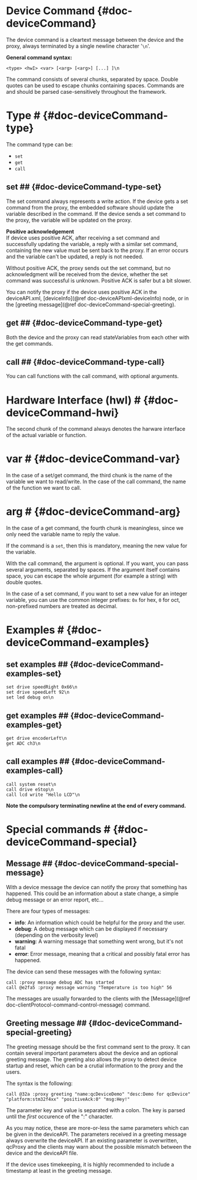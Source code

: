 Device Command		{#doc-deviceCommand}
====================

The device command is a cleartext message between the device and the proxy, always terminated by a single newline character '`\n`'.

**General command syntax:**

`<type> <hwI> <var> [<arg> [<arg>] [...] ]\n`

The command consists of several chunks, separated by space. Double quotes can be used to escape chunks containing spaces.
Commands are and should be parsed case-sensitively throughout the framework.

# Type #	{#doc-deviceCommand-type}
The command type can be:

  * `set`
  * `get`
  * `call`

## set ##	{#doc-deviceCommand-type-set}

The set command always represents a write action. If the device gets a set command from the proxy, the embedded software should update the variable described in the command.
If the device sends a set command to the proxy, the variable will be updated on the proxy.

**Positive acknowledgement**<br>
If device uses positive ACK, after receiving a set command and successfully updating the variable, a reply with a similar set command, containing the new value must be sent back to the proxy. If an error occurs and the variable can't be updated, a reply is not needed.

Without positive ACK, the proxy sends out the set command, but no acknowledgment will be received from the device, whether the set command was successful is unknown.
Positive ACK is safer but a bit slower.

You can notify the proxy if the device uses positive ACK in the deviceAPI.xml, [deviceInfo](@ref doc-deviceAPIxml-deviceInfo) node, or in the [greeting message](@ref doc-deviceCommand-special-greeting).


## get ##	{#doc-deviceCommand-type-get}

Both the device and the proxy can read stateVariables from each other with the get commands.

## call ##	{#doc-deviceCommand-type-call}

You can call functions with the call command, with optional arguments.

# Hardware Interface (hwI) #	{#doc-deviceCommand-hwi}

The second chunk of the command always denotes the harware interface of the actual variable or function.

# var #		{#doc-deviceCommand-var}

In the case of a set/get command, the third chunk is the name of the variable we want to read/write. In the case of the call command, the name of the function we want to call.

# arg #		{#doc-deviceCommand-arg}

In the case of a get command, the fourth chunk is meaningless, since we only need the variable name to reply the value.

If the command is a `set`, then this is mandatory, meaning the new value for the variable.

With the call command, the argument is optional. If you want, you can pass several arguments, separated by spaces. If the argument itself contains space, you can escape the whole argument (for example a string) with double quotes.

In the case of a set command, if you want to set a new value for an integer variable, you can use the common integer prefixes: `0x` for hex, `0` for oct, non-prefixed numbers are treated as  decimal.

# Examples #	{#doc-deviceCommand-examples}

## set examples ##		{#doc-deviceCommand-examples-set}

`set drive speedRight 0x66\n` <br>
`set drive speedLeft 92\n` <br>
`set led debug on\n` <br>

## get examples ##		{#doc-deviceCommand-examples-get}

`get drive encoderLeft\n` <br>
`get ADC ch3\n`

## call examples ##		{#doc-deviceCommand-examples-call}

`call system reset\n` <br>
`call drive eStop\n` <br>
`call lcd write "Hello LCD"\n`

**Note the compulsory terminating newline at the end of every command.**


# Special commands #	{#doc-deviceCommand-special}

## Message ##		{#doc-deviceCommand-special-message}

With a device message the device can notify the proxy that something has happened. This could be an information about a state change, a simple debug message or an error report, etc...

There are four types of messages:

  * **info**: An information which could be helpful for the proxy and the user.
  * **debug**: A debug message which can be displayed if necessary (depending on the verbosity level)
  * **warning**: A warning message that something went wrong, but it's not fatal
  * **error**: Error message, meaning that a critical and possibly fatal error has happened.
  
The device can send these messages with the following syntax:

~~~~~~~~~~~~~~~~~~~~~~~~~~~~~~~~~~
call :proxy message debug ADC has started
call @e2fa5 :proxy message warning "Temperature is too high" 56
~~~~~~~~~~~~~~~~~~~~~~~~~~~~~~~~~~
   
The messages are usually forwarded to the clients with the [Message](@ref doc-clientProtocol-command-control-message) command.


## Greeting message ##		{#doc-deviceCommand-special-greeting}

The greeting message should be the first command sent to the proxy. It can contain several important parameters about the device and an optional greeting message.
The greeting also allows the proxy to detect device startup and reset, which can be a crutial information to the proxy and the users.

The syntax is the following:

    call @32a :proxy greeting "name:qcDeviceDemo" "desc:Demo for qcDevice" "platform:stm32f4xx" "positiveAck:0" "msg:Hey!"
    
The parameter key and value is separated with a colon. The key is parsed until the *first* occurence of the ":" character.

As you may notice, these are more-or-less the same parameters which can be given in the deviceAPI. The parameters received in a greeting message always overwrite the deviceAPI.
If an existing parameter is overwritten, qcProxy and the clients may warn about the possible mismatch between the device and the deviceAPI file.

If the device uses timekeeping, it is highly recommended to include a timestamp at least in the greeting message.